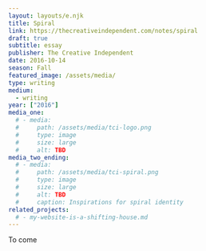 ```yaml
---
layout: layouts/e.njk
title: Spiral
link: https://thecreativeindependent.com/notes/spiral
draft: true
subtitle: essay
publisher: The Creative Independent
date: 2016-10-14
season: Fall
featured_image: /assets/media/
type: writing
medium:
  - writing
year: ["2016"]
media_one:
  # - media:
  #     path: /assets/media/tci-logo.png
  #     type: image
  #     size: large
  #     alt: TBD
media_two_ending:
  # - media:
  #     path: /assets/media/tci-spiral.png
  #     type: image
  #     size: large
  #     alt: TBD
  #     caption: Inspirations for spiral identity
related_projects:
  # - my-website-is-a-shifting-house.md
---
```


To come
